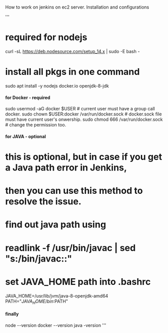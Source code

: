# 
How to work on jenkins on ec2 server. Installation and configurations

'''

# required for nodejs
curl -sL https://deb.nodesource.com/setup_14.x | sudo -E bash -

# install all pkgs in one command
sudo apt install -y nodejs docker.io openjdk-8-jdk

#### for Docker - required
sudo usermod -aG docker $USER # current user must have a group call docker.
sudo chown $USER:docker /var/run/docker.sock # docker.sock file must have current user's onwership.
sudo chmod 666 /var/run/docker.sock # change the permission too.

#### for JAVA - optional
# this is optional, but in case if you get a Java path error in Jenkins,
# then you can use this method to resolve the issue.
# find out java path using
# readlink -f /usr/bin/javac | sed "s:/bin/javac::"
# set JAVA_HOME path into .bashrc
JAVA_HOME=/usr/lib/jvm/java-8-openjdk-amd64
PATH="$JAVA_HOME/bin:$PATH"

#### finally
node --version
docker --version
java -version
'''
